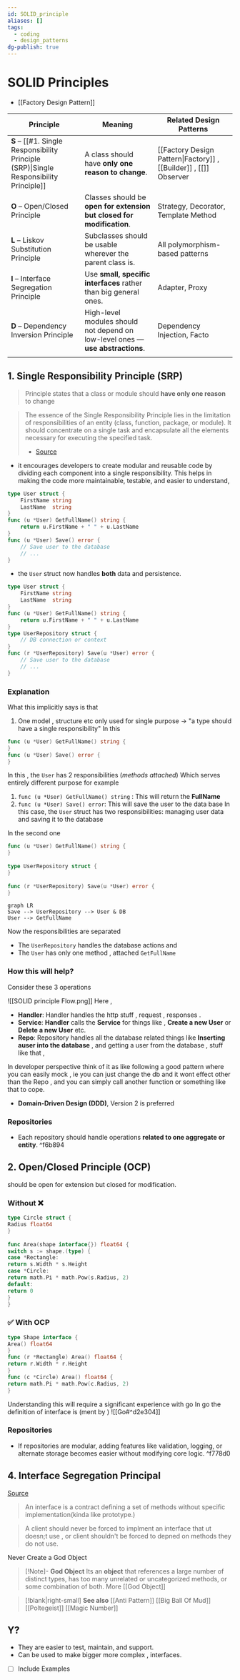 ```yaml
---
id: SOLID_principle
aliases: []
tags:
  - coding
  - design_patterns
dg-publish: true
---
```

# SOLID Principles
- [[Factory Design Pattern]]

| Principle                                                                              | Meaning                                                                        | Related Design Patterns                                           |
| -------------------------------------------------------------------------------------- | ------------------------------------------------------------------------------ | ----------------------------------------------------------------- |
| **S** – [[#1. Single Responsibility Principle (SRP)\|Single Responsibility Principle]] | A class should have **only one reason to change**.                             | [[Factory Design Pattern\|Factory]] , [[Builder]] , [[]] Observer |
| **O** – Open/Closed Principle                                                          | Classes should be **open for extension but closed for modification**.          | Strategy, Decorator, Template Method                              |
| **L** – Liskov Substitution Principle                                                  | Subclasses should be usable wherever the parent class is.                      | All polymorphism-based patterns                                   |
| **I** – Interface Segregation Principle                                                | Use **small, specific interfaces** rather than big general ones.               | Adapter, Proxy                                                    |
| **D** – Dependency Inversion Principle                                                 | High-level modules should not depend on low-level ones — **use abstractions**. | Dependency Injection, Facto                                       |
|                                                                                        |                                                                                |                                                                   |

## 1. Single Responsibility Principle (SRP) 
> Principle states that a class or module should **have only one reason** to change

>  The essence of the Single Responsibility Principle lies in the limitation of responsibilities of an entity (class, function, package, or module). It should concentrate on a single task and encapsulate all the elements necessary for executing the specified task.
>  - [Source](https://medium.com/@radhakrishnan.nit/single-responsibility-principle-in-golang-89a4a75f6fc4)
- it encourages developers to create modular and reusable code by dividing each component into a single responsibility. This helps in making the code more maintainable, testable, and easier to understand,

```go
type User struct {
    FirstName string
    LastName  string
}
func (u *User) GetFullName() string {
    return u.FirstName + " " + u.LastName
}
func (u *User) Save() error {
    // Save user to the database
    // ...
}

```

- the `User` struct now handles **both** data and persistence. 

```go
type User struct {
    FirstName string
    LastName  string
}
func (u *User) GetFullName() string {
    return u.FirstName + " " + u.LastName
}
type UserRepository struct {
    // DB connection or context
}
func (r *UserRepository) Save(u *User) error {
    // Save user to the database
    // ...
}

```

### Explanation 
  What this implicitly says is that 
1. One model , structure etc only used for single purpose -> "a type should have a single responsibility" 
In this 

```go
func (u *User) GetFullName() string {  
}  
func (u *User) Save() error {  
}

```

In this , the `User` has 2 responsibilities (*methods attached*) Which serves entirely different purpose for example 
1. `func (u *User) GetFullName() string` : This will return the **FullName** 
2. `func (u *User) Save() error`: This will save the user to the data base 
In this case, the `User` struct has two responsibilities: managing user data and saving it to the database

In the second one 

```go
func (u *User) GetFullName() string {  
}  
  
type UserRepository struct {  
}  
  
func (r *UserRepository) Save(u *User) error {  
}

```

```mermaid
graph LR 
Save --> UserRepository --> User & DB 
User --> GetFullName

```

Now the responsibilities are separated 
- The `UserRepository` handles the database actions and 
- The `User` has only one method , attached `GetFullName`
### How this will help?
Consider these 3 operations 

![[SOLID principle Flow.png]]
Here , 
- **Handler**: Handler handles the http stuff , request , responses . 
- **Service**: **Handler** calls the **Service** for things like , **Create a new User** or **Delete a new User** etc.
- **Repo**: Repository handles all the database related things like **Inserting auser into the database** , and getting a user from the database , stuff like that ,
 
In developer perspective think of it as like following a good pattern where you can easily mock , ie you can just change the db and it wont effect other than the Repo , and you can simply call another function or something like that to cope.  

- **Domain-Driven Design (DDD)**, Version 2 is preferred

### Repositories 
- Each repository should handle operations **related to one aggregate or entity**.  ^f6b894

## 2. Open/Closed Principle (OCP)
should be open for extension but closed for modification.

###  Without ❌ 

```go
type Circle struct {  
Radius float64  
}  
  
func Area(shape interface{}) float64 {  
switch s := shape.(type) {  
case *Rectangle:  
return s.Width * s.Height  
case *Circle:  
return math.Pi * math.Pow(s.Radius, 2)  
default:  
return 0  
}  
}

```

###  ✅ With OCP 

```go
type Shape interface {  
Area() float64  
}  
func (r *Rectangle) Area() float64 {  
return r.Width * r.Height  
}  
func (c *Circle) Area() float64 {  
return math.Pi * math.Pow(c.Radius, 2)  
}

```

Understanding this will require a significant experience with go 
In go the definition of interface is   (ment by ) ![[Go#^d2e304]] 

### Repositories 

- If repositories are modular, adding features like validation, logging, or alternate storage becomes easier without modifying core logic. ^f778d0

## 4. Interface Segregation Principal
[Source](https://maddevs.io/blog/solid-interface-segregation-principle-in-golang/)
> An interface is a contract defining a set of methods without specific implementation(kinda like prototype.)

>A client should never be forced to implment an interface that ut doesn;t use , or client shouldn't be forced to depned on methods they do not use. 

Never Create a God Object 

>[!Note]- **God Object**
>Its an **object** that references a large number of distinct types, has too many unrelated or uncategorized methods, or some combination of both. More [[God Object]] 

> [!blank|right-small] 
> **See also**
> [[Anti Pattern]]
> [[Big Ball Of Mud]]
> [[Poltegeist]]
> [[Magic Number]]

## Y? 
- They are easier to test, maintain, and support.
- Can be used to make bigger more complex , interfaces. 

- [ ] Include Examples 
